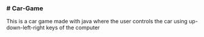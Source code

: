 <h3> # Car-Game </h3>
This is a car game made with java where the user controls the car using up-down-left-right keys of the computer
